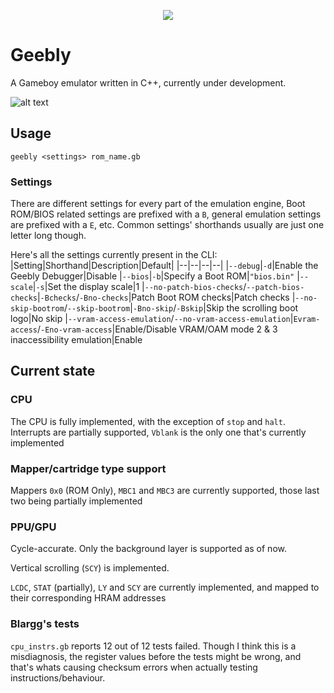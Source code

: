 <p align="center">
  <img src="https://user-images.githubusercontent.com/15825466/97769482-3c496d00-1b0a-11eb-8930-72a60e210d15.png">
</p>

# Geebly
A Gameboy emulator written in C++, currently under development.

![alt text](https://user-images.githubusercontent.com/15825466/99772991-88287a00-2aea-11eb-9d80-630cd04bd06b.gif "Running Tetris")

## Usage
`geebly <settings> rom_name.gb`

### Settings
There are different settings for every part of the emulation engine, Boot ROM/BIOS related settings are prefixed with a `B`, general emulation settings are prefixed with a `E`, etc. Common settings' shorthands usually are just one letter long though.

Here's all the settings currently present in the CLI:
|Setting|Shorthand|Description|Default|
|--|--|--|--|
|`--debug`|`-d`|Enable the Geebly Debugger|Disable
|`--bios`|`-b`|Specify a Boot ROM|`"bios.bin"`
|`--scale`|`-s`|Set the display scale|1
|`--no-patch-bios-checks`/`--patch-bios-checks`|`-Bchecks`/`-Bno-checks`|Patch Boot ROM checks|Patch checks
|`--no-skip-bootrom`/`--skip-bootrom`|`-Bno-skip`/`-Bskip`|Skip the scrolling boot logo|No skip
|`--vram-access-emulation`/`--no-vram-access-emulation`|`Evram-access`/`-Eno-vram-access`|Enable/Disable VRAM/OAM mode 2 & 3 inaccessibility emulation|Enable

## Current state
### CPU
The CPU is fully implemented, with the exception of `stop` and `halt`. Interrupts are partially supported, `Vblank` is the only one that's currently implemented

### Mapper/cartridge type support
Mappers `0x0` (ROM Only), `MBC1` and `MBC3` are currently supported, those last two being partially implemented

### PPU/GPU
Cycle-accurate. Only the background layer is supported as of now.

Vertical scrolling (`SCY`) is implemented.

`LCDC`, `STAT` (partially), `LY` and `SCY` are currently implemented, and mapped to their corresponding HRAM addresses

### Blargg's tests
`cpu_instrs.gb` reports 12 out of 12 tests failed. Though I think this is a misdiagnosis, the register values before the tests might be wrong, and that's whats causing checksum errors when actually testing instructions/behaviour.
